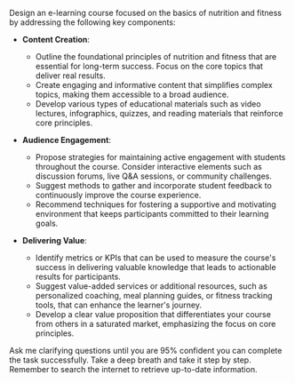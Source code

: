 Design an e-learning course focused on the basics of nutrition and fitness by addressing the following key components:

- **Content Creation**:
  - Outline the foundational principles of nutrition and fitness that are essential for long-term success. Focus on the core topics that deliver real results.
  - Create engaging and informative content that simplifies complex topics, making them accessible to a broad audience.
  - Develop various types of educational materials such as video lectures, infographics, quizzes, and reading materials that reinforce core principles.

- **Audience Engagement**:
  - Propose strategies for maintaining active engagement with students throughout the course. Consider interactive elements such as discussion forums, live Q&A sessions, or community challenges.
  - Suggest methods to gather and incorporate student feedback to continuously improve the course experience.
  - Recommend techniques for fostering a supportive and motivating environment that keeps participants committed to their learning goals.

- **Delivering Value**:
  - Identify metrics or KPIs that can be used to measure the course's success in delivering valuable knowledge that leads to actionable results for participants.
  - Suggest value-added services or additional resources, such as personalized coaching, meal planning guides, or fitness tracking tools, that can enhance the learner's journey.
  - Develop a clear value proposition that differentiates your course from others in a saturated market, emphasizing the focus on core principles.

Ask me clarifying questions until you are 95% confident you can complete the task successfully. Take a deep breath and take it step by step. Remember to search the internet to retrieve up-to-date information.